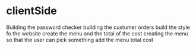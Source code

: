 # clientSide
Building the password checker
building the custumer orders
build the style fo the website
create the menu and the total of the cost
creating the menu so that the user can pick something
add the menu total cost
